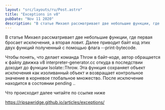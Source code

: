 ```yaml
---
layout: "src/layouts/ru/Post.astro"
title: "Exceptions in v8"
pubDate: "Nov 11 2020"
description: "В статье Михаел рассматривает две небольшие функции, где первая бросает исключения, а вторая ловит. Далее приводит байт код этих двух функций полученный с помощью флага --print-bytecode..."
---
```

В статье Михаел рассматривает две небольшие функции, где первая бросает исключения, а вторая ловит. Далее приводит байт код этих двух функций полученный с помощью флага --print-bytecode.

Чтобы понять, что делает команда Throw в байт-коде, автор обращается к файлу движка v8 interpreter-generator.cc откуда в последствии доходит до функции Isolate::Throw. Эта функция сохраняет объект исключения как изоливанный объект
и возвращает контрольное значение в корневое глобальное множество. После исключение находится в состоянии pending ..

Что происходит далее читайте по ссылке ниже

https://ripsawridge.github.io/articles/exceptions/